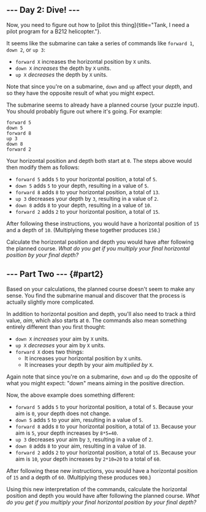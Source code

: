 ## \-\-- Day 2: Dive! \-\--

Now, you need to figure out how to [pilot this
thing]{title="Tank, I need a pilot program for a B212 helicopter."}.

It seems like the submarine can take a series of commands like
`forward 1`, `down 2`, or `up 3`:

-   `forward X` increases the horizontal position by `X` units.
-   `down X` *increases* the depth by `X` units.
-   `up X` *decreases* the depth by `X` units.

Note that since you\'re on a submarine, `down` and `up` affect your
*depth*, and so they have the opposite result of what you might expect.

The submarine seems to already have a planned course (your puzzle
input). You should probably figure out where it\'s going. For example:

    forward 5
    down 5
    forward 8
    up 3
    down 8
    forward 2

Your horizontal position and depth both start at `0`. The steps above
would then modify them as follows:

-   `forward 5` adds `5` to your horizontal position, a total of `5`.
-   `down 5` adds `5` to your depth, resulting in a value of `5`.
-   `forward 8` adds `8` to your horizontal position, a total of `13`.
-   `up 3` decreases your depth by `3`, resulting in a value of `2`.
-   `down 8` adds `8` to your depth, resulting in a value of `10`.
-   `forward 2` adds `2` to your horizontal position, a total of `15`.

After following these instructions, you would have a horizontal position
of `15` and a depth of `10`. (Multiplying these together produces
`150`.)

Calculate the horizontal position and depth you would have after
following the planned course. *What do you get if you multiply your
final horizontal position by your final depth?*


## \-\-- Part Two \-\-- {#part2}

Based on your calculations, the planned course doesn\'t seem to make any
sense. You find the submarine manual and discover that the process is
actually slightly more complicated.

In addition to horizontal position and depth, you\'ll also need to track
a third value, *aim*, which also starts at `0`. The commands also mean
something entirely different than you first thought:

-   `down X` *increases* your aim by `X` units.
-   `up X` *decreases* your aim by `X` units.
-   `forward X` does two things:
    -   It increases your horizontal position by `X` units.
    -   It increases your depth by your aim *multiplied by* `X`.

Again note that since you\'re on a submarine, `down` and `up` do the
opposite of what you might expect: \"down\" means aiming in the positive
direction.

Now, the above example does something different:

-   `forward 5` adds `5` to your horizontal position, a total of `5`.
    Because your aim is `0`, your depth does not change.
-   `down 5` adds `5` to your aim, resulting in a value of `5`.
-   `forward 8` adds `8` to your horizontal position, a total of `13`.
    Because your aim is `5`, your depth increases by `8*5=40`.
-   `up 3` decreases your aim by `3`, resulting in a value of `2`.
-   `down 8` adds `8` to your aim, resulting in a value of `10`.
-   `forward 2` adds `2` to your horizontal position, a total of `15`.
    Because your aim is `10`, your depth increases by `2*10=20` to a
    total of `60`.

After following these new instructions, you would have a horizontal
position of `15` and a depth of `60`. (Multiplying these produces
`900`.)

Using this new interpretation of the commands, calculate the horizontal
position and depth you would have after following the planned course.
*What do you get if you multiply your final horizontal position by your
final depth?*
